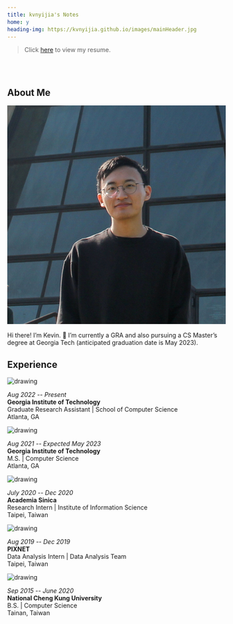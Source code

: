 ```yaml
---
title: kvnyijia's Notes
home: y
heading-img: https://kvnyijia.github.io/images/mainHeader.jpg
---
```


> Click [here](/assets/yi-chia-chen-cv.pdf) to view my resume.

</br></br>

## About Me

<img class="avatar" src="images/avatar.jpg" alt="Avatar">

Hi there! I’m Kevin. 🤙 I’m currently a GRA and also pursuing a CS Master’s degree at Georgia Tech (anticipated graduation date is May 2023).


## Experience

<!-- ![](https://i.imgur.com/Le8HJBV.png =100x100) -->
<!-- ![](https://upload.wikimedia.org/wikipedia/commons/thumb/6/6c/Georgia_Tech_seal.svg/1200px-Georgia_Tech_seal.svg.png ) -->

<img src="https://pbs.twimg.com/profile_images/1508986649803382786/PXo1P238_400x400.jpg" alt="drawing" width="100"/>

*Aug 2022 -- Present*</br>
**Georgia Institute of Technology**</br>
Graduate Research Assistant | School of Computer Science</br>
Atlanta, GA

<img src="https://upload.wikimedia.org/wikipedia/commons/thumb/6/6c/Georgia_Tech_seal.svg/1200px-Georgia_Tech_seal.svg.png" alt="drawing" width="100"/>


*Aug 2021 -- Expected May 2023*</br>
**Georgia Institute of Technology**</br>
M.S. | Computer Science</br>
Atlanta, GA


<img src="https://iptt.sinica.edu.tw/assets/sinica_logo-c1a2490e2ea2a02ec5c1f5e8fe9a3bdca9b289f4ad34f3dda4aff201a176d12a.png" alt="drawing" width="100"/>


*July 2020 -- Dec 2020*</br>
**Academia Sinica**</br>
Research Intern | Institute of Information Science</br>
Taipei, Taiwan

<img src="https://upload.wikimedia.org/wikipedia/commons/thumb/4/44/PIXNET_Logo.png/1200px-PIXNET_Logo.png" alt="drawing" width="100"/>

*Aug 2019 -- Dec 2019*</br>
**PIXNET**</br>
Data Analysis Intern | Data Analysis Team</br>
Taipei, Taiwan

<img src="https://upload.wikimedia.org/wikipedia/en/thumb/8/83/National_Cheng_Kung_University_logo.svg/1920px-National_Cheng_Kung_University_logo.svg.png" alt="drawing" width="100"/>

*Sep 2015 -- June 2020*</br>
**National Cheng Kung University**</br>
B.S. | Computer Science</br>
Tainan, Taiwan

<!-- ## Recent Posts -->

<!-- I share my ideas & what I learn here. -->
